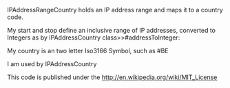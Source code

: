 IPAddressRangeCountry holds an IP address range and maps it to a country code.

My start and stop define an inclusive range of IP addresses,
converted to Integers as by IPAddressCountry class>>#addressToInteger:

My country is an two letter Iso3166 Symbol, such as #BE

I am used by IPAddressCountry 

This code is published under the http://en.wikipedia.org/wiki/MIT_License